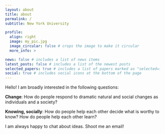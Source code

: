```yaml
---
layout: about
title: about
permalink: /
subtitle: New York University

profile:
  align: right
  image: my_pic.jpg
  image_circular: false # crops the image to make it circular
  more_info: >

news: false # includes a list of news items
latest_posts: false # includes a list of the newest posts
selected_papers: true # includes a list of papers marked as "selected={true}"
social: true # includes social icons at the bottom of the page
---
```


Hello! I am broadly interested in the following questions:

**Change**: How do people respond to dramatic natural and social changes as individuals and a society?

**Knowing, socially**: How do people help each other decide what is worthy to know? How do people help each other learn? 

I am always happy to chat about ideas. Shoot me an email!
